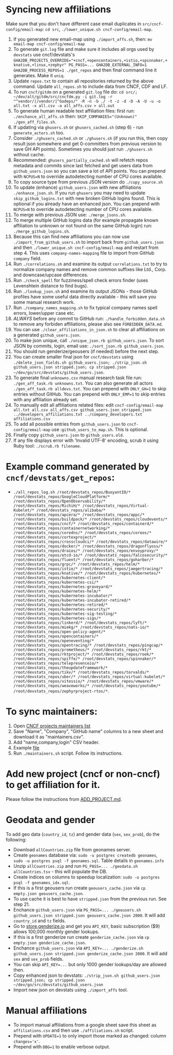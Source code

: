 # Syncing new affiliations

Make sure that you don't have different case email duplicates in `src/cncf-config/email-map`: `cd src`, `./lower_unique.sh cncf-config/email-map`.

1. If you generated new email-map using `./import_affs.sh`, then: `mv email-map cncf-config/email-map`
2. To generate `git.log` file and make sure it includes all orgs used by `devstats` use cncf/devstats\'s `GHA2DB_PROJECTS_OVERRIDE="+cncf,+opencontainers,+istio,+spinnaker,+knative,+linux,+zephyr" PG_PASS=... GHA2DB_EXTERNAL_INFO=1 GHA2DB_PROCESS_REPOS=1 ./get_repos` and then final command line it generates. Make it `uniq`.
3. Update `repos.txt` to contain all repositories returned by the above command. Update `all_repos.sh` to include data from CNCF, CDF and LF.
4. To run `cncf/gitdm` on a generated `git.log` file do: `cd src/; ~/dev/alt/gitdm/src/cncfdm.py -i git.log -r "^vendor/|/vendor/|^Godeps/" -R -n -b ./ -t -z -d -D -A -U -u -o all.txt -x all.csv -a all_affs.csv > all.out`
5. To generate human readable text affiliation files: first run: `./enchance_all_affs.sh` then: `SKIP_COMPANIES="(Unknown)" ./gen_aff_files.sh`.
6. If updating via `ghusers.sh` or `ghusers_cached.sh` (step 6) - run `generate_actors.sh` too.
7. Consider `./ghusers_cached.sh` or `./ghusers.sh` (if you run this, then copy result json somewhere and get 0-committers from previous version to save GH API points). Sometimes you should just run `./ghusers.sh` without cache.
8. Recommended: `ghusers_partially_cached.sh` will refetch repos metadata and commits since last fetched and get users data from `github_users.json` so you can save a lot of API points. You can prepend with `NCPUS=N` to override autodetecting number of CPU cores available.
9. To copy source type from previous JSON version do `./copy_source.sh`
10. To update (enhance) `github_users.json` with new affiliations `./enhance_json.sh`. If you run `ghusers` you may need to update `skip_github_logins.txt` with new broken GitHub logins found. This is optional if you already have an enhanced json. You can prepend with `NCPUS=N` to override autodetecting number of CPU cores available.
11. To merge with previous JSON use: `./merge_jsons.sh`.
12. To merge multiple GitHub logins data (for example propagate known affiliation to unknown or not found on the same GitHub login) run: `./merge_github_logins.sh`.
13. Because this can find new affiliations you can now use `./import_from_github_users.sh` to import back from `github_users.json` and then `./lower_unique.sh cncf-config/email-map` and restart from step 4. This uses `company-names-mapping` file to import from GitHub `company` field.
14. Run `./correlations.sh` and examine its output `correlations.txt` to try to normalize company names and remove common suffixes like Ltd., Corp. and downcase/upcase differences.
15. Run `./check_spell` for fuzziness/spell check errors finder (uses Levenshtein distance to find bugs).
16. Run `./lookup_json.sh` and examine its output JSONs - those GitHub profiles have some useful data directly available - this will save you some manual research work.
17. Run `./company_names_mapping.sh` to fix typical company names spell errors, lower/upper case etc.
18. *ALWAYS* before any commit to GitHub run: `./handle_forbidden_data.sh` to remove any forbiden affiliations, please also see `FORBIDDEN_DATA.md`.
19. You can use `./clear_affiliations_in_json.sh` to clear all affiliations on a generated `github_users.json`.
20. To make json unique, call `./unique_json.rb github_users.json`. To sort JSON by commits, login, email use: `./sort_json.rb github_users.json`.
21. You should run genderize/geousers (if needed) before the next step.
22. You can create smaller final json for `cncf/devstats` using `./delete_json_fields.sh github_users.json; ./strip_json.sh github_users.json stripped.json; cp stripped.json ~/dev/go/src/devstats/github_users.json`.
23. To generate final `unknowns.csv` manual research task file run: `./gen_aff_task.rb unknowns.txt`. You can also generate all actors `./gen_aff_task.rb alldevs.txt`. You can prepend with `ONLY_GH=1` to skip entries without GitHub. You can prepend with `ONLY_EMP=1` to skip entries with any affiliation already set.
24. To manually edit all affiliations related files: edit `cncf-config/email-map all.txt all.csv all_affs.csv github_users.json stripped.json ../developers_affiliations.txt ../company_developers.txt affiliations.csv`
25. To add all possible entries from `github_users.json` to `cncf-config/email-map` use :`github_users_to_map.sh`. This is optional.
26. Finally copy `github_users.json` to `github_users.old`.
27. If any file displays error with 'Invalid UTF-8' encoding, scrub it using Ruby tool: `./scrub.rb filename`.

# Example command generated by `cncf/devstats/get_repos`:

- `./all_repos_log.sh /root/devstats_repos/BuoyantIO/* /root/devstats_repos/GoogleCloudPlatform/* /root/devstats_repos/OpenObservability/* /root/devstats_repos/RichiH/* /root/devstats_repos/Virtual-Kubelet/* /root/devstats_repos/alibaba/* /root/devstats_repos/apcera/* /root/devstats_repos/appc/* /root/devstats_repos/buildpack/* /root/devstats_repos/cloudevents/* /root/devstats_repos/cncf/* /root/devstats_repos/containerd/* /root/devstats_repos/containernetworking/* /root/devstats_repos/coredns/* /root/devstats_repos/coreos/* /root/devstats_repos/cortexproject/* /root/devstats_repos/crosscloudci/* /root/devstats_repos/datawire/* /root/devstats_repos/docker/* /root/devstats_repos/dragonflyoss/* /root/devstats_repos/draios/* /root/devstats_repos/envoyproxy/* /root/devstats_repos/etcd-io/* /root/devstats_repos/falcosecurity/* /root/devstats_repos/fluent/* /root/devstats_repos/goharbor/* /root/devstats_repos/grpc/* /root/devstats_repos/helm/* /root/devstats_repos/istio/* /root/devstats_repos/jaegertracing/* /root/devstats_repos/knative/* /root/devstats_repos/kubernetes/* /root/devstats_repos/kubernetes-client/* /root/devstats_repos/kubernetes-csi/* /root/devstats_repos/kubernetes-graveyard/* /root/devstats_repos/kubernetes-helm/* /root/devstats_repos/kubernetes-incubator/* /root/devstats_repos/kubernetes-incubator-retired/* /root/devstats_repos/kubernetes-retired/* /root/devstats_repos/kubernetes-security/* /root/devstats_repos/kubernetes-sig-testing/* /root/devstats_repos/kubernetes-sigs/* /root/devstats_repos/linkerd/* /root/devstats_repos/lyft/* /root/devstats_repos/miekg/* /root/devstats_repos/nats-io/* /root/devstats_repos/open-policy-agent/* /root/devstats_repos/opencontainers/* /root/devstats_repos/openeventing/* /root/devstats_repos/opentracing/* /root/devstats_repos/pingcap/* /root/devstats_repos/prometheus/* /root/devstats_repos/rkt/* /root/devstats_repos/rktproject/* /root/devstats_repos/rook/* /root/devstats_repos/spiffe/* /root/devstats_repos/spinnaker/* /root/devstats_repos/telepresenceio/* /root/devstats_repos/theupdateframework/* /root/devstats_repos/tikv/* /root/devstats_repos/torvalds/* /root/devstats_repos/uber/* /root/devstats_repos/virtual-kubelet/* /root/devstats_repos/vitessio/* /root/devstats_repos/vmware/* /root/devstats_repos/weaveworks/* /root/devstats_repos/youtube/* /root/devstats_repos/zephyrproject-rtos/*`.

# To sync maintainers:

1. Open [CNCF projects maintainers list](https://docs.google.com/spreadsheets/d/1Pr8cyp8RLrNGx9WBAgQvBzUUmqyOv69R7QAFKhacJEM/edit#gid=262035321) 
2. Save "Name", "Company", "GitHub name" columns to a new sheet and download it as "maintainers.csv".
3. Add "name,company,login" CSV header.
4. Example [file](https://docs.google.com/spreadsheets/d/1QShmHcStYh5BjTjdOAASFK9V4WaYwJSFu1maBdcV5YA/edit#gid=0)
4. Run `./maintainers.sh` script. Follow its instructions.

# Add new project (cncf or non-cncf) to get affiliation for it.

Please follow the instructions from [ADD_PROJECT.md](https://github.com/cncf/gitdm/blob/master/ADD_PROJECT.md).

# Geodata and gender

To add geo data (`country_id`, `tz`) and gender data (`sex`, `sex_prob`), do the following:
- Download `allCountries.zip` file from geonames server[](http://download.geonames.org/export/dump/).
- Create `geonames` database via: `sudo -u postgres createdb geonames`, `sudo -u postgres psql -f geonames.sql`. Table details in `geonames.info`
- Unzip `allCountries.zip` and run `PG_PASS=... ./geodata.sh allCountries.tsv` - this will populate the DB.
- Create indices on columns to speedup localization: `sudo -u postgres psql -f geonames_idx.sql`.
- If this is a first geousers run create `geousers_cache.json` via `cp empty.json geousers_cache.json`.
- To use cache it is best to have `stripped.json` from the previous run. See step 21.
- Enchance `github_users.json` via `PG_PASS=... ./geousers.sh github_users.json stripped.json geousers_cache.json 2000`. It will add `country_id` and `tz` fields.
- Go to [store.genderize.io](https://store.genderize.io) and get you `API_KEY`, basic subscription ($9) allows 100,000 monthly gender lookups.
- If this is a first genderize run create `genderize_cache.json` via `cp empty.json genderize_cache.json`.
- Enchance `github_users.json` via `API_KEY=... ./genderize.sh github_users.json stripped.json genderize_cache.json 2000`. It will add `sex` and `sex_prob` fields.
- You can skip `API_KEY=...` but only 1000 gender lookups/day are allowed then.
- Copy enhanced json to devstats: `./strip_json.sh github_users.json stripped.json; cp stripped.json ~/dev/go/src/devstats/github_users.json`
- Import new json on devstats using `./import_affs` tool.

# Manual affiliations

- To import manual affiliations from a google sheet save this sheet as `affiliations.csv` and then use `./affiliations.sh` script.
- Prepend with `UPDATE=1` to only import those marked as changed: column `changes='x'`.
- Prepend with `DBG=1` to enable verbose output.

